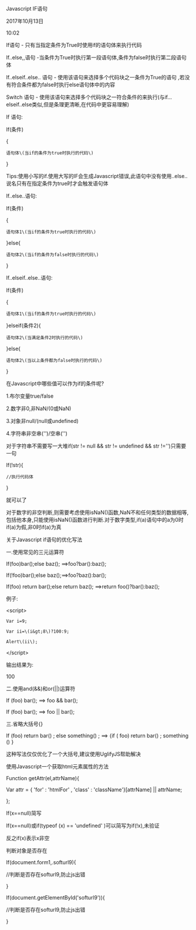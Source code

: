 Javascript IF语句



2017年10月13日

10:02





If语句 - 只有当指定条件为True时使用if的语句体来执行代码

If..else,,语句 -当条件为True时执行第一段语句体,条件为false时执行第二段语句体

If..elseif..else.. 语句 - 使用该语句来选择多个代码块之一条件为True的语句 ,若没有符合条件都为false时执行else语句体中的内容

Switch 语句 - 使用该语句来选择多个代码块之一符合条件的来执行\(与if…elseif..else类似,但是条理更清晰,在代码中更容易理解\)











If 语句:

If\(条件\)

{

	语句体\(当if的条件为true时执行的代码\)

}

Tips:使用小写的if.使用大写的IF会生成Javascript错误,此语句中没有使用..else..说名只有在指定条件为true时才会触发语句体



If..else..语句:

If\(条件\)

{

	语句体1\(当if的条件为true时执行的代码\)

}else{

	语句体2\(当if的条件为false时执行的代码\)

}

	



If..elseif..else..语句:

If\(条件\)

{

	语句体1\(当if的条件为true时执行的代码\)

}elseif\(条件2\){

	语句体2\(当满足条件2时执行的代码\)

}else{

	语句体2\(当以上条件都为false时执行的代码\)

	

}



在Javascript中哪些值可以作为if的条件呢?

1.布尔变量true/false

2.数字非0,非NaN/\(0或NaN\)

3.对象非null/\(null或undefined\)

4.字符串非空串\(''\)/空串\(''\)



对于字符串不需要写一大堆if\(str != null && str != undefined && str !=''\)只需要一句

If\(!str\){

	//执行代码体

}

就可以了



对于数字的非空判断,则需要考虑使用isNaN\(\)函数,NaN不和任何类型的数据相等,包括他本身,只能使用isNaN\(\)函数进行判断.对于数字类型,if\(a\)语句中的a为0时if\(a\)为假,非0时if\(a\)为真



关于Javascript if语句的优化写法

一.使用常见的三元运算符

If\(foo\)bar\(\);else baz\(\); ==&gt;foo?bar\(\):baz\(\);

If\(!foo\)bar\(\);else baz\(\);==&gt;foo?baz\(\):bar\(\);

If\(foo\) return bar\(\);else return baz\(\); ==&gt;return foo\(\)?bar\(\):baz\(\);



例子:

&lt;script&gt;

	Var i=9;

	Var ii=\(i&gt;8\)?100:9;

	Alert\(ii\);

&lt;/script&gt;

输出结果为:

100



二.使用and\(&&\)和or\(\|\|\)运算符

If \(foo\) bar\(\); ==&gt; foo && bar\(\);

If \(foo\) bar\(\); ==&gt; foo \|\| bar\(\);



三.省略大括号{}

If \(foo\) return bar\(\) ; else something\(\) ; ==&gt; {if \( foo\) return bar\(\) ; something \(\) }

这种写法仅仅优化了一个大括号,建议使用UglifyJS帮助解决





使用Javascript一个获取html元素属性的方法



Function getAttr\(el,attrName\){

Var attr = { 'for' : 'htmlFor' , 'class' : 'className'}\[attrName\] \|\| attrName;

};



If\(x==null\)简写

If\(x==null\)或if\(typeof \(x\) == 'undefined' \)可以简写为if\(!x\),未验证

反之if\(x\)表示x非空



判断对象是否存在

If\(document.form1,.softurl9\){

//判断是否存在softurl9,防止js出错

}



If\(document.getElementById\('softurl9'\)\){

//判断是否存在softurl9,防止js出错

}







